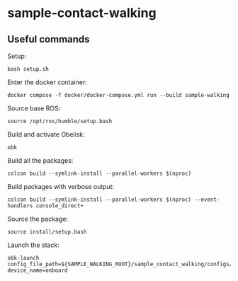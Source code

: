 # sample-contact-walking

## Useful commands
Setup:
```
bash setup.sh
```

Enter the docker container: 
```
docker compose -f docker/docker-compose.yml run --build sample-walking
```

Source base ROS:
```
source /opt/ros/humble/setup.bash
```

Build and activate Obelisk:
```
obk
```

Build all the packages:
```
colcon build --symlink-install --parallel-workers $(nproc)
```

Build packages with verbose output:
```
colcon build --symlink-install --parallel-workers $(nproc) --event-handlers console_direct+
```

Source the package:
```
source install/setup.bash
```

Launch the stack:
```
obk-launch config_file_path=${SAMPLE_WALKING_ROOT}/sample_contact_walking/configs/obk_sim_config.yaml device_name=onboard
```
